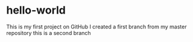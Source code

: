 # hello-world
This is my first project on GitHub
I created a first branch from my master repository
this is a second branch
